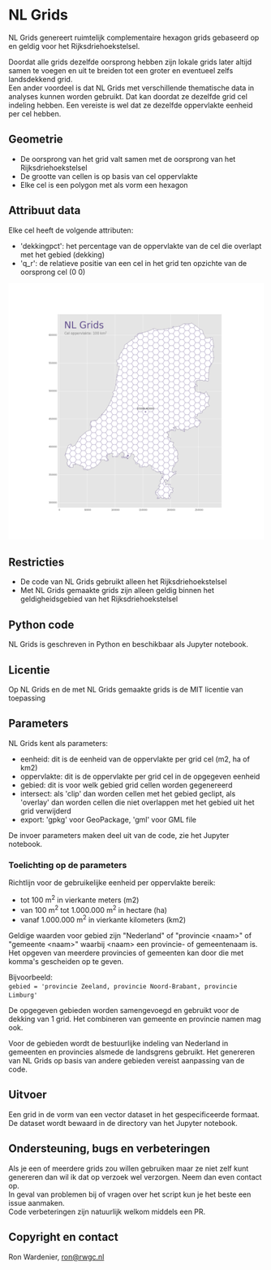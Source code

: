 # NL Grids
NL Grids genereert ruimtelijk complementaire hexagon grids gebaseerd op en geldig voor het Rijksdriehoekstelsel.

Doordat alle grids dezelfde oorsprong hebben zijn lokale grids later altijd samen te voegen en uit te breiden tot een groter en eventueel zelfs landsdekkend grid.   
Een ander voordeel is dat NL Grids met verschillende thematische data in analyses kunnen worden gebruikt. Dat kan doordat ze dezelfde grid cel indeling hebben. Een vereiste is wel dat ze dezelfde oppervlakte eenheid per cel hebben.

## Geometrie
- De oorsprong van het grid valt samen met de oorsprong van het Rijksdriehoekstelsel
- De grootte van cellen is op basis van cel oppervlakte
- Elke cel is een polygon met als vorm een hexagon

## Attribuut data
Elke cel heeft de volgende attributen:
- 'dekkingpct': het percentage van de oppervlakte van de cel die overlapt met het gebied (dekking)
- 'q_r': de relatieve positie van een cel in het grid ten opzichte van de oorsprong cel (0 0)

![NL Grid voor Nederland met cellen van 100 km2](https://github.com/bleutzinn/NL-Grids/blob/main/nlgrid_Nederland_100km2.png)

## Restricties
- De code van NL Grids gebruikt alleen het Rijksdriehoekstelsel
- Met NL Grids gemaakte grids zijn alleen geldig binnen het geldigheidsgebied van het Rijksdriehoekstelsel

## Python code
NL Grids is geschreven in Python en beschikbaar als Jupyter notebook.

## Licentie
Op NL Grids en de met NL Grids gemaakte grids is de MIT licentie van toepassing

## Parameters

NL Grids kent als parameters:
- eenheid: dit is de eenheid van de oppervlakte per grid cel (m2, ha of km2)
- oppervlakte: dit is de oppervlakte per grid cel in de opgegeven eenheid
- gebied: dit is voor welk gebied grid cellen worden gegenereerd
- intersect: als 'clip' dan worden cellen met het gebied geclipt, als 'overlay' dan worden cellen die niet overlappen met het gebied uit het grid verwijderd
- export: 'gpkg' voor GeoPackage, 'gml' voor GML file

De invoer parameters maken deel uit van de code, zie het Jupyter notebook.

### Toelichting op de parameters

Richtlijn voor de gebruikelijke eenheid per oppervlakte bereik:
- tot 100 m<sup>2</sup> in vierkante meters (m2)
- van 100 m<sup>2</sup> tot 1.000.000 m<sup>2</sup> in hectare (ha)
- vanaf 1.000.000 m<sup>2</sup> in vierkante kilometers (km2)

Geldige waarden voor gebied zijn "Nederland" of "provincie &lt;naam&gt;" of "gemeente &lt;naam&gt;" waarbij &lt;naam&gt; een provincie- of gemeentenaam is. Het opgeven van meerdere provincies of gemeenten kan door die met komma's gescheiden op te geven.

Bijvoorbeeld:   
```gebied = 'provincie Zeeland, provincie Noord-Brabant, provincie Limburg'```

De opgegeven gebieden worden samengevoegd en gebruikt voor de dekking van 1 grid. Het combineren van gemeente en provincie namen mag ook.

Voor de gebieden wordt de bestuurlijke indeling van Nederland in gemeenten en provincies alsmede de landsgrens gebruikt. Het genereren van NL Grids op basis van andere gebieden vereist aanpassing van de code.

## Uitvoer
Een grid in de vorm van een vector dataset in het gespecificeerde formaat. De dataset wordt bewaard in de directory van het Jupyter notebook.

## Ondersteuning, bugs en verbeteringen
Als je een of meerdere grids zou willen gebruiken maar ze niet zelf kunt genereren dan wil ik dat op verzoek wel verzorgen. Neem dan even contact op.   
In geval van problemen bij of vragen over het script kun je het beste een issue aanmaken.   
Code verbeteringen zijn natuurlijk welkom middels een PR.

## Copyright en contact
Ron Wardenier, ron@rwgc.nl